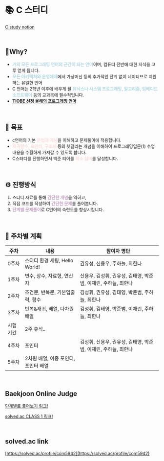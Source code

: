 # 📚 C 스터디

[C study notion](https://www.notion.so/C-5c114572ad5243e89e880d06b72a7462?pvs=4)

<br/>

## 🤔Why?

- <span style="color: rgba(173, 216, 230, 1);">**거의 모든 프로그래밍 언어의 근간이 되는 언어**</span>이며, 컴퓨터 전반에 대한 지식을 고루 얻게 됩니다.
- <span style="color: rgba(173, 216, 230, 1);">**모든 아키텍처와 운영체제**</span>에서 가상머신 등의 추가적인 단계 없이 네이티브로 지원하는 유일한 언어
- C 언어는 2학년 이후에 배우게 될 <span style="color: rgba(173, 216, 230, 1);">**유닉스나 시스템 프로그래밍, 알고리즘, 임베디드 소프트웨어**</span> 등의 교과목에 필수적입니다.
- **[TIOBE 선정 올해의 프로그래밍 언어](https://www.tiobe.com/tiobe-index/)**

<br/>

## 📌 목표
- c언어의 기본 <span style="color: rgba(255, 204, 204, 0.7);">**문법과 개념**</span>을 이해하고 문제풀이에 적용합니다.
- <span style="color: rgba(255, 204, 204, 0.7);">**재귀함수, 포인터, 구조체**</span> 등의 헷갈리는 개념을 이해하여 프로그래밍입문(1) 수업 내용을 수월하게 가져갈 수 있도록 합니다.
- C스터디를 진행하면서 백준 티어를 <span style="color: rgba(255, 204, 204, 0.7);">**최소 실버**</span>를 달성합니다.

<br/>

## ⚙️ 진행방식

1. 스터디 자료를 통해 <span style="color: rgba(200, 162, 200, 1);">**간단한 개념**</span>을 익히고,
2. 직접 코드를 작성하여 <span style="color: rgba(200, 162, 200, 1);">**간단한 문제**</span>를 풀어봅니다.
3. <span style="color: rgba(200, 162, 200, 1);">**단계별 문제풀이**</span>로 C언어의 숙련도를 향상시킵니다.

<br/>

## 📜 주차별 계획

|주차|내용|참여자 명단|
|------|---|---|
|0주차|스터디 환경 세팅, Hello World!|권유성, 신용우, 주하늘, 최한나|
|1주차|변수, 상수, 자료형, 연산자|신용우, 김성휘, 권유성, 김태영, 박준범, 이채린, 주하늘, 최한나|
|2주차|조건문, 반복문, 기본입출력, 함수|김성휘, 권유성, 김태영, 박준범, 주하늘, 최한나|
|3주차|반복&재귀, 배열, 다차원 배열|김성휘, 김태영, 박준범, 이채린, 주하늘, 최한나|
|시험기간|2주 휴식..||
|4주차|포인터|김성휘, 신용우, 권유성, 김태영, 박준범, 이채린, 주하늘, 최한나|
|5주차|2차원 배열, 이중 포인터, 포인터 배열|| 

<br/>

## **Baekjoon Online Judge**

[단계별로 풀어보기 링크!](https://www.acmicpc.net/step)  

[solved.ac CLASS 1 링크!](https://solved.ac/class/1/solved)

<br/>

## **solved.ac link**

[https://solved.ac/profile/com5942](https://solved.ac/profile/com5942)
